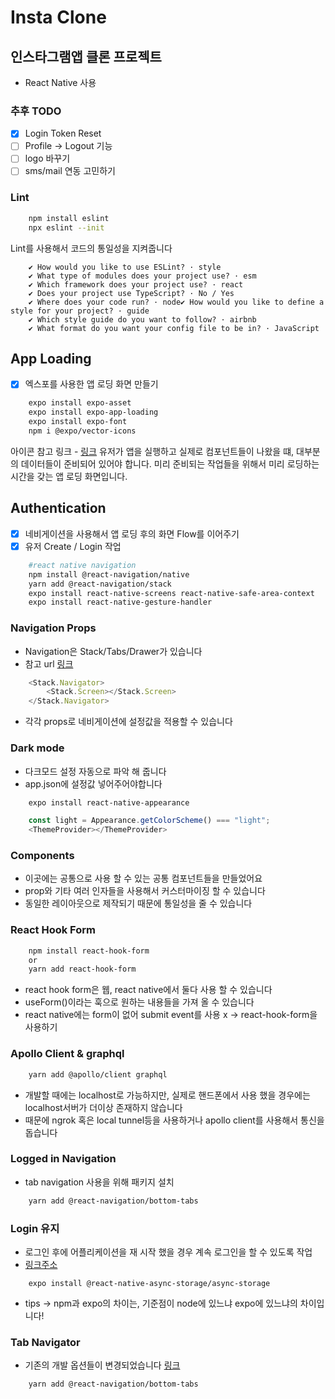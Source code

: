 # Insta Clone

## 인스타그램앱 클론 프로젝트
- React Native 사용

### 추후 TODO
- [x] Login Token Reset
- [ ] Profile -> Logout 기능
- [ ] logo 바꾸기
- [ ] sms/mail 연동 고민하기

### Lint
```bash
    npm install eslint
    npx eslint --init
```
Lint를 사용해서 코드의 통일성을 지켜줍니다
```
    ✔ How would you like to use ESLint? · style
    ✔ What type of modules does your project use? · esm
    ✔ Which framework does your project use? · react
    ✔ Does your project use TypeScript? · No / Yes
    ✔ Where does your code run? · node✔ How would you like to define a style for your project? · guide
    ✔ Which style guide do you want to follow? · airbnb
    ✔ What format do you want your config file to be in? · JavaScript
```

## App Loading
- [x] 엑스포를 사용한 앱 로딩 화면 만들기
```bash
    expo install expo-asset
    expo install expo-app-loading
    expo install expo-font
    npm i @expo/vector-icons

```
아이콘 참고 링크 - [링크](https://icons.expo.fyi)
유저가 앱을 실행하고 실제로 컴포넌트들이 나왔을 떄, 대부분의 데이터들이 준비되어 있어야 합니다. 
미리 준비되는 작업들을 위해서 미리 로딩하는 시간을 갖는 앱 로딩 화면입니다.

## Authentication
- [x] 네비게이션을 사용해서 앱 로딩 후의 화면 Flow를 이어주기
- [x] 유저 Create / Login 작업
```bash
    #react native navigation
    npm install @react-navigation/native
    yarn add @react-navigation/stack
    expo install react-native-screens react-native-safe-area-context
    expo install react-native-gesture-handler
```
### Navigation Props
- Navigation은 Stack/Tabs/Drawer가 있습니다
- 참고 url [링크](https://reactnavigation.org/docs/stack-navigator/)
```javascript
    <Stack.Navigator>
        <Stack.Screen></Stack.Screen>
    </Stack.Navigator>
```
- 각각 props로 네비게이션에 설정값을 적용할 수 있습니다 

### Dark mode
- 다크모드 설정 자동으로 파악 해 줍니다
- app.json에 설정값 넣어주어야합니다
```bash
    expo install react-native-appearance
```
```javascript
    const light = Appearance.getColorScheme() === "light";
    <ThemeProvider></ThemeProvider>
```

### Components
- 이곳에는 공통으로 사용 할 수 있는 공통 컴포넌트들을 만들었어요
- prop와 기타 여러 인자들을 사용해서 커스터마이징 할 수 있습니다
- 동일한 레이아웃으로 제작되기 때문에 통일성을 줄 수 있습니다

### React Hook Form
```bash
    npm install react-hook-form
    or
    yarn add react-hook-form
```
- react hook form은 웹, react native에서 둘다 사용 할 수 있습니다
- useForm()이라는 훅으로 원하는 내용들을 가져 올 수 있습니다
- react native에는 form이 없어 submit event를 사용 x -> react-hook-form을 사용하기


### Apollo Client & graphql
```bash
    yarn add @apollo/client graphql
```
- 개발할 때에는 localhost로 가능하지만, 실제로 핸드폰에서 사용 했을 경우에는 localhost서버가 더이상 존재하지 않습니다 
- 때문에 ngrok 혹은 local tunnel등을 사용하거나 apollo client를 사용해서 통신을 돕습니다

### Logged in Navigation
- tab navigation 사용을 위해 패키지 설치
```bash
    yarn add @react-navigation/bottom-tabs
```

### Login 유지
- 로그인 후에 어플리케이션을 재 시작 했을 경우 계속 로그인을 할 수 있도록 작업
- [링크주소](https://reactnative.directory/?search=storage)
```
    expo install @react-native-async-storage/async-storage
```
- tips -> npm과 expo의 차이는, 기준점이 node에 있느냐 expo에 있느냐의 차이입니다!


### Tab Navigator
- 기존의 개발 옵션들이 변경되었습니다 [링크](https://reactnavigation.org/docs/upgrading-from-5.x/)
```bash
    yarn add @react-navigation/bottom-tabs
```
